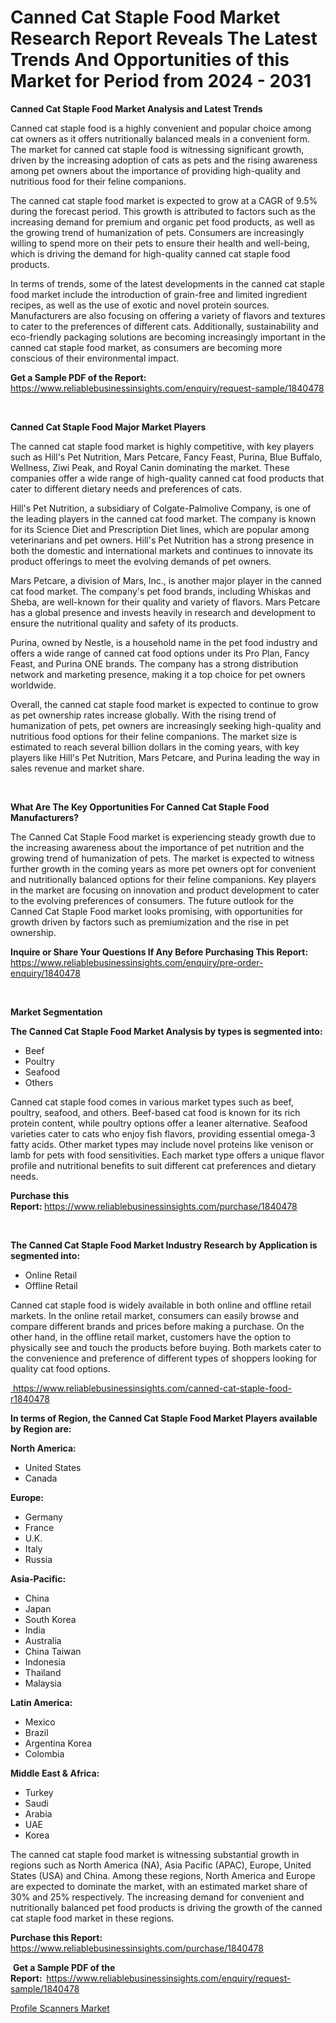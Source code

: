 <p><h1>Canned Cat Staple Food Market Research Report Reveals The Latest Trends And Opportunities of this Market for Period from 2024 - 2031</h1></p><p><strong>Canned Cat Staple Food Market Analysis and Latest Trends</strong></p>
<p><p>Canned cat staple food is a highly convenient and popular choice among cat owners as it offers nutritionally balanced meals in a convenient form. The market for canned cat staple food is witnessing significant growth, driven by the increasing adoption of cats as pets and the rising awareness among pet owners about the importance of providing high-quality and nutritious food for their feline companions.</p><p>The canned cat staple food market is expected to grow at a CAGR of 9.5% during the forecast period. This growth is attributed to factors such as the increasing demand for premium and organic pet food products, as well as the growing trend of humanization of pets. Consumers are increasingly willing to spend more on their pets to ensure their health and well-being, which is driving the demand for high-quality canned cat staple food products.</p><p>In terms of trends, some of the latest developments in the canned cat staple food market include the introduction of grain-free and limited ingredient recipes, as well as the use of exotic and novel protein sources. Manufacturers are also focusing on offering a variety of flavors and textures to cater to the preferences of different cats. Additionally, sustainability and eco-friendly packaging solutions are becoming increasingly important in the canned cat staple food market, as consumers are becoming more conscious of their environmental impact.</p></p>
<p><strong>Get a Sample PDF of the Report:&nbsp;</strong> <a href="https://www.reliablebusinessinsights.com/enquiry/request-sample/1840478">https://www.reliablebusinessinsights.com/enquiry/request-sample/1840478</a></p>
<p>&nbsp;</p>
<p><strong>Canned Cat Staple Food Major Market Players</strong></p>
<p><p>The canned cat staple food market is highly competitive, with key players such as Hill's Pet Nutrition, Mars Petcare, Fancy Feast, Purina, Blue Buffalo, Wellness, Ziwi Peak, and Royal Canin dominating the market. These companies offer a wide range of high-quality canned cat food products that cater to different dietary needs and preferences of cats.</p><p>Hill's Pet Nutrition, a subsidiary of Colgate-Palmolive Company, is one of the leading players in the canned cat food market. The company is known for its Science Diet and Prescription Diet lines, which are popular among veterinarians and pet owners. Hill's Pet Nutrition has a strong presence in both the domestic and international markets and continues to innovate its product offerings to meet the evolving demands of pet owners.</p><p>Mars Petcare, a division of Mars, Inc., is another major player in the canned cat food market. The company's pet food brands, including Whiskas and Sheba, are well-known for their quality and variety of flavors. Mars Petcare has a global presence and invests heavily in research and development to ensure the nutritional quality and safety of its products.</p><p>Purina, owned by Nestle, is a household name in the pet food industry and offers a wide range of canned cat food options under its Pro Plan, Fancy Feast, and Purina ONE brands. The company has a strong distribution network and marketing presence, making it a top choice for pet owners worldwide.</p><p>Overall, the canned cat staple food market is expected to continue to grow as pet ownership rates increase globally. With the rising trend of humanization of pets, pet owners are increasingly seeking high-quality and nutritious food options for their feline companions. The market size is estimated to reach several billion dollars in the coming years, with key players like Hill's Pet Nutrition, Mars Petcare, and Purina leading the way in sales revenue and market share.</p></p>
<p>&nbsp;</p>
<p><strong>What Are The Key Opportunities For Canned Cat Staple Food Manufacturers?</strong></p>
<p><p>The Canned Cat Staple Food market is experiencing steady growth due to the increasing awareness about the importance of pet nutrition and the growing trend of humanization of pets. The market is expected to witness further growth in the coming years as more pet owners opt for convenient and nutritionally balanced options for their feline companions. Key players in the market are focusing on innovation and product development to cater to the evolving preferences of consumers. The future outlook for the Canned Cat Staple Food market looks promising, with opportunities for growth driven by factors such as premiumization and the rise in pet ownership.</p></p>
<p><strong>Inquire or Share Your Questions If Any Before Purchasing This Report:</strong> <a href="https://www.reliablebusinessinsights.com/enquiry/pre-order-enquiry/1840478">https://www.reliablebusinessinsights.com/enquiry/pre-order-enquiry/1840478</a></p>
<p>&nbsp;</p>
<p><strong>Market Segmentation</strong></p>
<p><strong>The Canned Cat Staple Food Market Analysis by types is segmented into:</strong></p>
<p><ul><li>Beef</li><li>Poultry</li><li>Seafood</li><li>Others</li></ul></p>
<p><p>Canned cat staple food comes in various market types such as beef, poultry, seafood, and others. Beef-based cat food is known for its rich protein content, while poultry options offer a leaner alternative. Seafood varieties cater to cats who enjoy fish flavors, providing essential omega-3 fatty acids. Other market types may include novel proteins like venison or lamb for pets with food sensitivities. Each market type offers a unique flavor profile and nutritional benefits to suit different cat preferences and dietary needs.</p></p>
<p><strong>Purchase this Report:&nbsp;</strong><a href="https://www.reliablebusinessinsights.com/purchase/1840478">https://www.reliablebusinessinsights.com/purchase/1840478</a></p>
<p>&nbsp;</p>
<p><strong>The Canned Cat Staple Food Market Industry Research by Application is segmented into:</strong></p>
<p><ul><li>Online Retail</li><li>Offline Retail</li></ul></p>
<p><p>Canned cat staple food is widely available in both online and offline retail markets. In the online retail market, consumers can easily browse and compare different brands and prices before making a purchase. On the other hand, in the offline retail market, customers have the option to physically see and touch the products before buying. Both markets cater to the convenience and preference of different types of shoppers looking for quality cat food options.</p></p>
<p><a href="https://www.reliablebusinessinsights.com/canned-cat-staple-food-r1840478">&nbsp;https://www.reliablebusinessinsights.com/canned-cat-staple-food-r1840478</a></p>
<p><strong>In terms of Region, the Canned Cat Staple Food Market Players available by Region are:</strong></p>
<p>
    <p> <strong> North America: </strong>
        <ul>
            <li>United States</li>
            <li>Canada</li>
        </ul>
        </p> 
    <p> <strong> Europe: </strong>
        <ul>
            <li>Germany</li>
            <li>France</li>
            <li>U.K.</li>
            <li>Italy</li>
            <li>Russia</li>
        </ul>
        </p> 
    <p> <strong> Asia-Pacific: </strong>
        <ul>
            <li>China</li>
            <li>Japan</li>
            <li>South Korea</li>
            <li>India</li>
            <li>Australia</li>
            <li>China Taiwan</li>
            <li>Indonesia</li>
            <li>Thailand</li>
            <li>Malaysia</li>
        </ul>
        </p> 
    <p> <strong> Latin America: </strong>
        <ul>
            <li>Mexico</li>
            <li>Brazil</li>
            <li>Argentina Korea</li>
            <li>Colombia</li>
        </ul>
        </p> 
    <p> <strong> Middle East & Africa: </strong>
        <ul>
            <li>Turkey</li>
            <li>Saudi</li>
            <li>Arabia</li>
            <li>UAE</li>
            <li>Korea</li>
        </ul>
    </p>
    </p>
<p><p>The canned cat staple food market is witnessing substantial growth in regions such as North America (NA), Asia Pacific (APAC), Europe, United States (USA) and China. Among these regions, North America and Europe are expected to dominate the market, with an estimated market share of 30% and 25% respectively. The increasing demand for convenient and nutritionally balanced pet food products is driving the growth of the canned cat staple food market in these regions.</p></p>
<p><strong>Purchase this Report: </strong><a href="https://www.reliablebusinessinsights.com/purchase/1840478">https://www.reliablebusinessinsights.com/purchase/1840478</a></p>
<p>&nbsp;<strong>Get a Sample PDF of the Report:&nbsp;&nbsp;</strong><a href="https://www.reliablebusinessinsights.com/enquiry/request-sample/1840478">https://www.reliablebusinessinsights.com/enquiry/request-sample/1840478</a></p>
<p><strong></strong></p>
<p><p><a href="https://view.publitas.com/reportprime-1/future-trends-in-global-profile-scanners-market-market-insights-and-analysis-from-2024-to-2031-in-123-pages/">Profile Scanners Market</a></p></p>